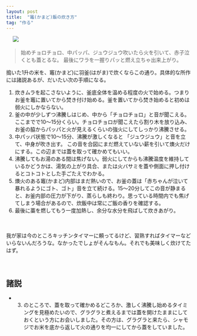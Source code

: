 ```yaml
---
layout: post
title:  "竈(かまど)飯の炊き方"
tag: "作る"
---
```

　
![](http://farm8.staticflickr.com/7366/12358201524_a7616faa59.jpg)
 

> 始めチョロチョロ、中パッパ、ジュウジュウ吹いたら火を引いて、赤子泣くとも蓋とるな。 最後にワラを一握りパッと燃え立ちゃ出来上がり。 

搗いた1升の米を、竈(かまど)に羽釜(はがま)で炊くならこの通り。具体的な所作には諸説あるが、だいたい次の手順になる。


1. 炊きムラを起こさないように、釜底全体を温める程度の火で始める。つまりお釜を竈に置いてから焚き付け始める。釜を置いてから焚き始めると初めは弱火にしかならない。
2. 釜の中が少しずつ沸騰しはじめ、中から「チョロチョロ」と音が聞こえる。ここまでで10～15分くらい。チョロチョロが聞こえたら割り木を放り込み、お釜の脇からパッパと火が見えるくらいの強火にしてしっかり沸騰させる。
3. 中パッパ状態で10～15分、沸騰が激しくなると 「ジュウジュウ」と音を立て、中身が吹き出す。 この音を合図にまだ燃えていない薪を引いて燠火だけにする。この辺までは蓋を取って確かめてもいい。
4. 沸騰してもお湯のある間は焦げない。弱火にしてからも沸騰温度を維持しているかどうかは、湯気の上がり具合、または火バサミを蓋や側面に押し付けるとコトコトとした手ごたえでわかる。
5. 燠火のある竈(かまど)内部はまだ熱いので、お釜の蓋は「赤ちゃんが泣いて暴れるようにゴト、ゴト」音を立て続ける。15～20分してこの音が静まると、お釜内部の圧力が下がり、蒸らしも終わり。思っている時間内でも焦げてしまう場合があるので、炊飯中は常にご飯の香りを確認する。 
6. 最後に藁を燃してもう一度加熱し、余分な水分を飛ばして炊きあがり。 

　
　

我が家は今のところキッチンタイマーに頼ってるけど、習熟すればタイマーなどいらないんだろうな。なかったでしょがそんなもん。それでも美味しく炊けてたはず。

　
　
## 諸説
+ 3. のところで、蓋を取って確かめるどころか、激しく沸騰し始めるタイミングを見極めたいので、グラグラと煮えるまでは蓋を開けたままにしておくという方にお会いしました。その方は、グラグラと来たら、シャモジでお米を底から返して火の通りを均一にしてから蓋をしていました。<br><br>
